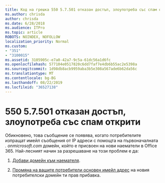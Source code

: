 ```yaml
---
title: Код на грешка 550 5.7.501 отказан достъп, злоупотреба със спам открити
ms.author: chrisda
author: chrisda
ms.date: 6/28/2018
ms.audience: ITPro
ms.topic: article
ROBOTS: NOINDEX, NOFOLLOW
localization_priority: Normal
ms.custom:
- "351"
- "3100015"
ms.assetid: 3105905c-e7a0-42a7-9c5a-61dc56a1d6fc
ms.openlocfilehash: 577104e0517820c6dd7faf7e4db6b55ac2e5398a
ms.sourcegitcommit: 1d98db8acb9959aba3b5e308a567ade6b62da56c
ms.translationtype: MT
ms.contentlocale: bg-BG
ms.lasthandoff: 08/22/2019
ms.locfileid: "36527138"
---
```

# <a name="550-57501-access-denied-spam-abuse-detected"></a>550 5.7.501 отказан достъп, злоупотреба със спам открити

Обикновено, това съобщение се появява, когато потребителите изпращат имейл съобщения от IP адреси с помощта на първоначалната *. onmicrosoft.com* домейн, който е присвоен на нови наематели в Office 365. Най-лесният начин за разрешаване на този проблем е да:

1. [Добави домейн към наемателя](https://support.office.com/article/6383f56d-3d09-4dcb-9b41-b5f5a5efd611.aspx).

2. [Промяна на вашите потребители основен имейл адрес](https://support.office.com/article/fb5ac074-e203-4e1f-9843-b9d1a3e03297.aspx) на новия потребителски домейн ти прав прибавка.
